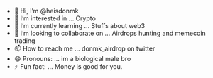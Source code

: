 - 👋 Hi, I’m @heisdonmk
- 👀 I’m interested in ... Crypto
- 🌱 I’m currently learning ... Stuffs about web3
- 💞️ I’m looking to collaborate on ... Airdrops hunting and memecoin trading
- 📫 How to reach me ... donmk_airdrop on twitter
- 😄 Pronouns: ... im a biological male bro
- ⚡ Fun fact: ... Money is good for you.


